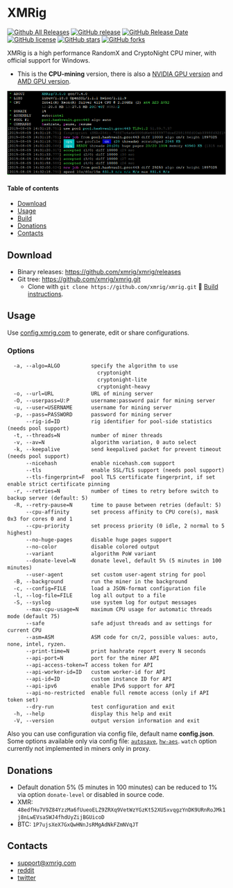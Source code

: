 # XMRig

[![Github All Releases](https://img.shields.io/github/downloads/xmrig/xmrig/total.svg)](https://github.com/xmrig/xmrig/releases)
[![GitHub release](https://img.shields.io/github/release/xmrig/xmrig/all.svg)](https://github.com/xmrig/xmrig/releases)
[![GitHub Release Date](https://img.shields.io/github/release-date-pre/xmrig/xmrig.svg)](https://github.com/xmrig/xmrig/releases)
[![GitHub license](https://img.shields.io/github/license/xmrig/xmrig.svg)](https://github.com/xmrig/xmrig/blob/master/LICENSE)
[![GitHub stars](https://img.shields.io/github/stars/xmrig/xmrig.svg)](https://github.com/xmrig/xmrig/stargazers)
[![GitHub forks](https://img.shields.io/github/forks/xmrig/xmrig.svg)](https://github.com/xmrig/xmrig/network)

XMRig is a high performance RandomX and CryptoNight CPU miner, with official support for Windows.

* This is the **CPU-mining** version, there is also a [NVIDIA GPU version](https://github.com/xmrig/xmrig-nvidia) and [AMD GPU version]( https://github.com/xmrig/xmrig-amd).

<img src="doc/screenshot.png" width="808" >

#### Table of contents
* [Download](#download)
* [Usage](#usage)
* [Build](https://github.com/xmrig/xmrig/wiki/Build)
* [Donations](#donations)
* [Contacts](#contacts)

## Download
* Binary releases: https://github.com/xmrig/xmrig/releases
* Git tree: https://github.com/xmrig/xmrig.git
  * Clone with `git clone https://github.com/xmrig/xmrig.git` :hammer: [Build instructions](https://github.com/xmrig/xmrig/wiki/Build).

## Usage
Use [config.xmrig.com](https://config.xmrig.com/xmrig) to generate, edit or share configurations.

### Options
```
  -a, --algo=ALGO          specify the algorithm to use
                             cryptonight
                             cryptonight-lite
                             cryptonight-heavy
  -o, --url=URL            URL of mining server
  -O, --userpass=U:P       username:password pair for mining server
  -u, --user=USERNAME      username for mining server
  -p, --pass=PASSWORD      password for mining server
      --rig-id=ID          rig identifier for pool-side statistics (needs pool support)
  -t, --threads=N          number of miner threads
  -v, --av=N               algorithm variation, 0 auto select
  -k, --keepalive          send keepalived packet for prevent timeout (needs pool support)
      --nicehash           enable nicehash.com support
      --tls                enable SSL/TLS support (needs pool support)
      --tls-fingerprint=F  pool TLS certificate fingerprint, if set enable strict certificate pinning
  -r, --retries=N          number of times to retry before switch to backup server (default: 5)
  -R, --retry-pause=N      time to pause between retries (default: 5)
      --cpu-affinity       set process affinity to CPU core(s), mask 0x3 for cores 0 and 1
      --cpu-priority       set process priority (0 idle, 2 normal to 5 highest)
      --no-huge-pages      disable huge pages support
      --no-color           disable colored output
      --variant            algorithm PoW variant
      --donate-level=N     donate level, default 5% (5 minutes in 100 minutes)
      --user-agent         set custom user-agent string for pool
  -B, --background         run the miner in the background
  -c, --config=FILE        load a JSON-format configuration file
  -l, --log-file=FILE      log all output to a file
  -S, --syslog             use system log for output messages
      --max-cpu-usage=N    maximum CPU usage for automatic threads mode (default 75)
      --safe               safe adjust threads and av settings for current CPU
      --asm=ASM            ASM code for cn/2, possible values: auto, none, intel, ryzen.
      --print-time=N       print hashrate report every N seconds
      --api-port=N         port for the miner API
      --api-access-token=T access token for API
      --api-worker-id=ID   custom worker-id for API
      --api-id=ID          custom instance ID for API
      --api-ipv6           enable IPv6 support for API
      --api-no-restricted  enable full remote access (only if API token set)
      --dry-run            test configuration and exit
  -h, --help               display this help and exit
  -V, --version            output version information and exit
```

Also you can use configuration via config file, default name **config.json**. Some options available only via config file: [`autosave`](https://github.com/xmrig/xmrig/issues/767), [`hw-aes`](https://github.com/xmrig/xmrig/issues/563). `watch` option currently not implemented in miners only in proxy.

## Donations
* Default donation 5% (5 minutes in 100 minutes) can be reduced to 1% via option `donate-level` or disabled in source code.
* XMR: `48edfHu7V9Z84YzzMa6fUueoELZ9ZRXq9VetWzYGzKt52XU5xvqgzYnDK9URnRoJMk1j8nLwEVsaSWJ4fhdUyZijBGUicoD`
* BTC: `1P7ujsXeX7GxQwHNnJsRMgAdNkFZmNVqJT`

## Contacts
* support@xmrig.com
* [reddit](https://www.reddit.com/user/XMRig/)
* [twitter](https://twitter.com/xmrig_dev)
